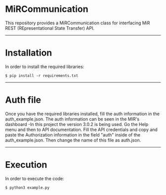 # MiRCommunication

This repository provides a MiRCommunication class for interfacing MiR REST (REpresentational State Transfer) API.

* * *
# Installation

In order to install the required libraries:

    $ pip install -r requirements.txt

* * *
# Auth file

Once you have the required libraries installed, fill the auth information in the auth_example.json.
The auth information can be seen in the MIR's dashboard -In this project the version 3.0.2 is being used. 
Go the Help menu and then to API documentation. Fill the API credentials and copy and paste the Authorization 
information in the field "auth" inside of the auth_example.json. Then change the name of this file as auth.json.

* * *

# Execution

In order to execute the code:

    $ python3 example.py

